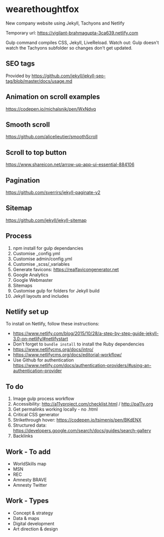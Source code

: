 # wearethoughtfox
New company website using Jekyll, Tachyons and Netlify

Temporary url: https://vigilant-brahmagupta-3ca639.netlify.com

Gulp command compiles CSS, Jekyll, LiveReload. Watch out: Gulp doesn't watch the Tachyons subfolder so changes don't get updated.

## SEO tags
Provided by https://github.com/jekyll/jekyll-seo-tag/blob/master/docs/usage.md

## Animation on scroll examples
https://codepen.io/michalsnik/pen/WxNdvq

## Smooth scroll
https://github.com/alicelieutier/smoothScroll

## Scroll to top button
https://www.shareicon.net/arrow-up-app-ui-essential-884106

## Pagination
https://github.com/sverrirs/jekyll-paginate-v2

## Sitemap
https://github.com/jekyll/jekyll-sitemap

## Process
1. npm install for gulp dependancies
2. Customise _config.yml
3. Customise admin/config.yml
4. Customise _scss/_variables
5. Generate favicons: https://realfavicongenerator.net
6. Google Analytics
7. Google Webmaster
8. Sitemaps
9. Customise gulp for folders for Jekyll build
10. Jekyll layouts and includes

## Netlify set up
To install on Netlify, follow these instructions:
- https://www.netlify.com/blog/2015/10/28/a-step-by-step-guide-jekyll-3.0-on-netlify/#netlifystart
- Don't forget to `bundle install` to install the Ruby dependencies
- https://www.netlifycms.org/docs/intro/
- https://www.netlifycms.org/docs/editorial-workflow/
- Use Github for authentication https://www.netlify.com/docs/authentication-providers/#using-an-authentication-provider

## To do
1. Image gulp process workflow
2. Accessibility: http://a11yproject.com/checklist.html / http://pa11y.org
3. Get permalinks working locally - no .html
4. Critical CSS generator
5. Strikethrough hover: https://codepen.io/tsimenis/pen/BKdENX
7. Structured data: https://developers.google.com/search/docs/guides/search-gallery
8. Backlinks

## Work - To add
- WorldSkills map
- MSN
- REC
- Amnesty BRAVE
- Amnesty Twitter

## Work - Types
- Concept &amp; strategy
- Data &amp; maps
- Digital development
- Art direction &amp; design
